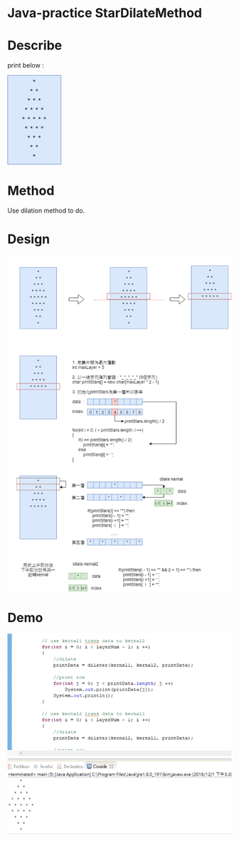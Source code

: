 # Java-practice StarDilateMethod

# Describe

print below :

![print](/designDocument/print.png)

# Method 

Use dilation method to do.

# Design
![design](/designDocument/StarDilateMethod_design.png)

# Demo
![demo](/designDocument/demo.PNG)
